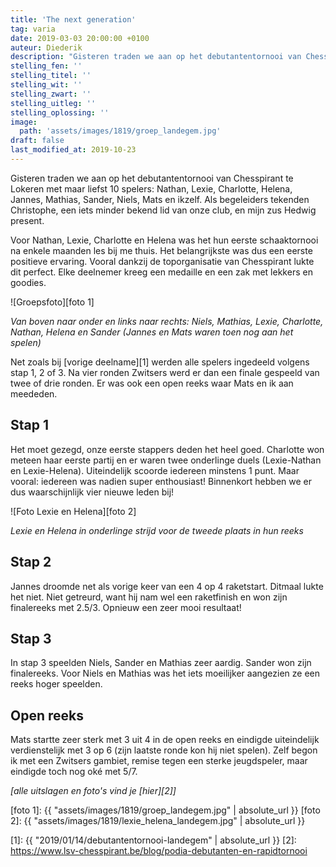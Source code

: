 ```yaml
---
title: 'The next generation'
tag: varia
date: 2019-03-03 20:00:00 +0100
auteur: Diederik
description: "Gisteren traden we aan op het debutantentornooi van Chesspirant te Lokeren met maar liefst 10 spelers."
stelling_fen: ''
stelling_titel: ''
stelling_wit: ''
stelling_zwart: ''
stelling_uitleg: ''
stelling_oplossing: ''
image:
  path: 'assets/images/1819/groep_landegem.jpg'
draft: false
last_modified_at: 2019-10-23
---
```

Gisteren traden we aan op het debutantentornooi van Chesspirant te Lokeren met maar liefst 10 spelers: Nathan, Lexie, Charlotte, Helena, Jannes, Mathias, Sander, Niels, Mats en ikzelf. Als begeleiders tekenden Christophe, een iets minder bekend lid van onze club, en mijn zus Hedwig present.<!--more-->

Voor Nathan, Lexie, Charlotte en Helena was het hun eerste schaaktornooi na enkele maanden les bij me thuis. Het belangrijkste was dus een eerste positieve ervaring. Vooral dankzij de toporganisatie van Chesspirant lukte dit perfect. Elke deelnemer kreeg een medaille en een zak met lekkers en goodies.

![Groepsfoto][foto 1]

_Van boven naar onder en links naar rechts: Niels, Mathias, Lexie, Charlotte, Nathan, Helena en Sander (Jannes en Mats waren toen nog aan het spelen)_

Net zoals bij [vorige deelname][1] werden alle spelers ingedeeld volgens stap 1, 2 of 3. Na vier ronden Zwitsers werd er dan een finale gespeeld van twee of drie ronden. Er was ook een open reeks waar Mats en ik aan meededen.

## Stap  1

Het moet gezegd, onze eerste stappers deden het heel goed. Charlotte won meteen haar eerste partij en er waren twee onderlinge duels (Lexie-Nathan en Lexie-Helena). Uiteindelijk scoorde iedereen minstens 1 punt. Maar vooral: iedereen was nadien super enthousiast! Binnenkort hebben we er dus waarschijnlijk vier nieuwe leden bij!

![Foto Lexie en Helena][foto 2]

_Lexie en Helena in onderlinge strijd voor de tweede plaats in hun reeks_

## Stap 2

Jannes droomde net als vorige keer van een 4 op 4 raketstart. Ditmaal lukte het niet. Niet getreurd, want hij nam wel een raketfinish en won zijn finalereeks met 2.5/3. Opnieuw een zeer mooi resultaat!

## Stap 3

In stap 3 speelden Niels, Sander en Mathias zeer aardig. Sander won zijn finalereeks. Voor Niels en Mathias was het iets moeilijker aangezien ze een reeks hoger speelden.

## Open reeks

Mats startte zeer sterk met 3 uit 4 in de open reeks en eindigde uiteindelijk verdienstelijk met 3 op 6 (zijn laatste ronde kon hij niet spelen). Zelf begon ik met een Zwitsers gambiet, remise tegen een sterke jeugdspeler, maar eindigde toch nog oké met 5/7.

_[alle uitslagen en foto's vind je [hier][2]]_

[foto 1]: {{ "assets/images/1819/groep_landegem.jpg" | absolute_url }}
[foto 2]: {{ "assets/images/1819/lexie_helena_landegem.jpg" | absolute_url }}

[1]: {{ "2019/01/14/debutantentornooi-landegem" | absolute_url }}
[2]: https://www.lsv-chesspirant.be/blog/podia-debutanten-en-rapidtornooi

